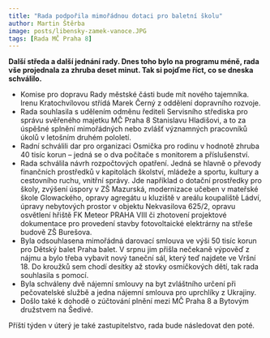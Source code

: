 ```yaml
---
title: "Rada podpořila mimořádnou dotaci pro baletní školu"
author: Martin Štěrba
image: posts/libensky-zamek-vanoce.JPG
tags: [Rada MČ Praha 8]
---
```


**Další středa a další jednání rady. Dnes toho bylo na programu méně, rada vše projednala za zhruba deset minut. Tak si pojďme říct, co se dneska schválilo.** 

- Komise pro dopravu Rady městské části bude mít nového tajemníka. Irenu Kratochvílovou střídá Marek Černý z oddělení dopravního rozvoje. 
- Rada souhlasila s udělením odměnu řediteli Servisního střediska pro správu svěřeného majetku MČ Praha 8 Stanislavu Hladišovi, a to za úspěšné splnění mimořádných nebo zvlášť významných pracovníků úkolů v letošním druhém pololetí. 
- Radní schválili dar pro organizaci Osmička pro rodinu v hodnotě zhruba 40 tisíc korun – jedná se o dva počítače s monitorem a příslušenství. 
- Rada schválila návrh rozpočtových opatření. Jedná se hlavně o převody finančních prostředků v kapitolách školství, mládeže a sportu, kultury a cestovního ruchu, vnitřní správy. Jde například o dotační prostředky pro školy, zvýšení úspory v ZŠ Mazurská, modernizace učeben v mateřské škole Glowackého, opravy agregátu u kluziště v areálu koupaliště Ládví, úpravy nebytových prostor v objektu Nekvasilova 625/2, opravu osvětlení hřiště FK Meteor PRAHA VIII či zhotovení projektové dokumentace pro provedení stavby fotovoltaické elektrárny na střeše budově ZŠ Burešova.
- Byla odsouhlasena mimořádná darovací smlouva ve výši 50 tisíc korun pro Dětský balet Praha balet. V srpnu jim přišla nečekaně výpověď z nájmu a bylo třeba vybavit nový taneční sál, který teď najdete ve Vršní 18. Do kroužků sem chodí desítky až stovky osmičkových dětí, tak rada souhlasila s pomocí.
- Byla schváleny dvě nájemní smlouvy na byt zvláštního určení při pečovatelské službě a jedna nájemní smlouva pro uprchlíky z Ukrajiny.
- Došlo také k dohodě o zúčtování plnění mezi MČ Praha 8 a Bytovým družstvem na Šedivé. 

Příští týden v úterý je také zastupitelstvo, rada bude následovat den poté.
